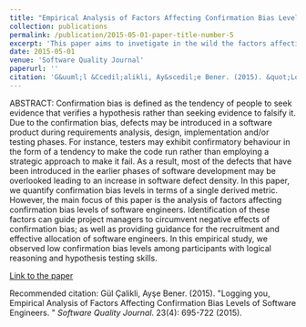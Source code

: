 ```yaml
---
title: "Empirical Analysis of Factors Affecting Confirmation Bias Levels of Software Engineers"
collection: publications
permalink: /publication/2015-05-01-paper-title-number-5
excerpt: 'This paper aims to invetigate in the wild the factors affecting confirmation bias levels of software engineers.'
date: 2015-05-01
venue: 'Software Quality Journal'
paperurl: ''
citation: 'G&uuml;l &Ccedil;alikli, Ay&scedil;e Bener. (2015). &quot;Logging you, Empirical Analysis of Factors Affecting Confirmation Bias Levels of Software Engineers. &quot; <i>Software Quality Journal</i>. 23(4): 695-722 (2015)'
---
```


ABSTRACT: Confirmation bias is defined as the tendency of people to seek evidence that verifies a hypothesis rather than seeking evidence to falsify it. Due to the confirmation bias, defects may be introduced in a software product during requirements analysis, design, implementation and/or testing phases. For instance, testers may exhibit confirmatory behaviour in the form of a tendency to make the code run rather than employing a strategic approach to make it fail. As a result, most of the defects that have been introduced in the earlier phases of software development may be overlooked leading to an increase in software defect density. In this paper, we quantify confirmation bias levels in terms of a single derived metric. However, the main focus of this paper is the analysis of factors affecting confirmation bias levels of software engineers. Identification of these factors can guide project managers to circumvent negative effects of confirmation bias; as well as providing guidance for the recruitment and effective allocation of software engineers. In this empirical study, we observed low confirmation bias levels among participants with logical reasoning and hypothesis testing skills.

[Link to the paper](https://gulcalikli.github.io/files/SQJ2015.pdf)


Recommended citation: G&uuml;l &Ccedil;alikli, Ay&scedil;e Bener. (2015). &quot;Logging you, Empirical Analysis of Factors Affecting Confirmation Bias Levels of Software Engineers. &quot; <i>Software Quality Journal</i>. 23(4): 695-722 (2015).
